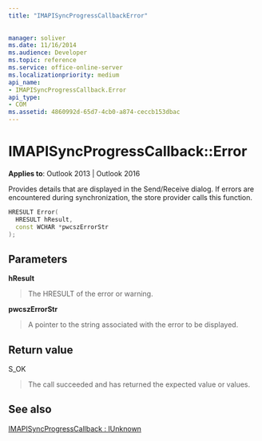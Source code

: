 ```yaml
---
title: "IMAPISyncProgressCallbackError"
 
 
manager: soliver
ms.date: 11/16/2014
ms.audience: Developer
ms.topic: reference
ms.service: office-online-server
ms.localizationpriority: medium
api_name:
- IMAPISyncProgressCallback.Error
api_type:
- COM
ms.assetid: 4860992d-65d7-4cb0-a874-ceccb153dbac
---
```


# IMAPISyncProgressCallback::Error

  
  
**Applies to**: Outlook 2013 | Outlook 2016 
  
Provides details that are displayed in the Send/Receive dialog. If errors are encountered during synchronization, the store provider calls this function.
  
```cpp
HRESULT Error(
  HRESULT hResult,
  const WCHAR *pwcszErrorStr
);
```

## Parameters

 **hResult**
  
> The HRESULT of the error or warning.
    
 **pwcszErrorStr**
  
> A pointer to the string associated with the error to be displayed.
    
## Return value

S_OK 
  
> The call succeeded and has returned the expected value or values.
    
## See also



[IMAPISyncProgressCallback : IUnknown](imapisyncprogresscallbackiunknown.md)

